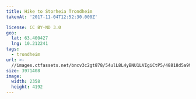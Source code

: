 ```yaml
---
title: Hike to Storheia Trondheim
takenAt: '2017-11-04T12:52:30.000Z'

license: CC BY-ND 3.0
geo:
  lat: 63.400427
  lng: 10.212241
tags:
  - trondheim
url: >-
  //images.ctfassets.net/bncv3c2gt878/54ulL8L4yBNU1LVIgiCtP5/48818d5a9926cc4d03a79936991ab0b5/hike-to-storheia-trondheim_38136014192_o
size: 3971408
image:
  width: 2358
  height: 4192
---
```

